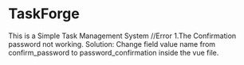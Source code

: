 # TaskForge
This is a Simple Task Management System
//Error
1.The Confirmation password not working.
Solution:
Change field value name from confirm_password to password_confirmation inside the vue file.